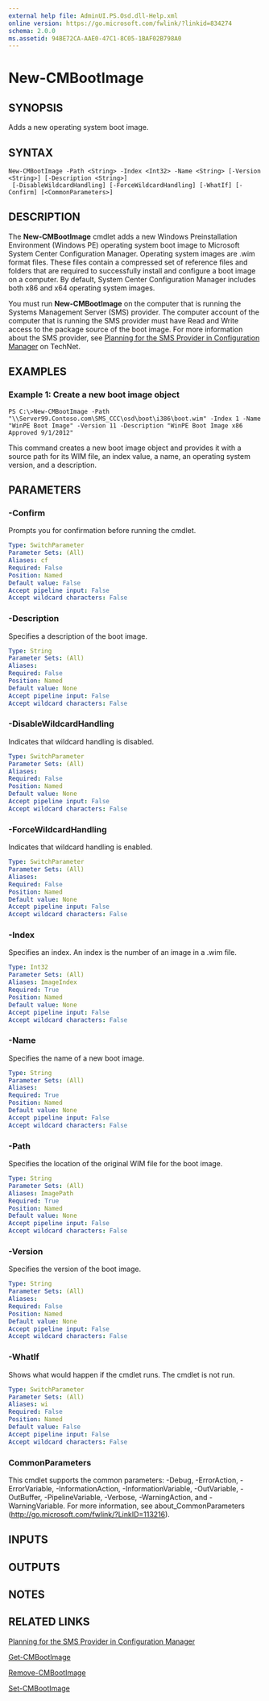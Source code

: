 ```yaml
---
external help file: AdminUI.PS.Osd.dll-Help.xml
online version: https://go.microsoft.com/fwlink/?linkid=834274
schema: 2.0.0
ms.assetid: 94BE72CA-AAE0-47C1-8C05-1BAF02B798A0
---
```


# New-CMBootImage

## SYNOPSIS
Adds a new operating system boot image.

## SYNTAX

```
New-CMBootImage -Path <String> -Index <Int32> -Name <String> [-Version <String>] [-Description <String>]
 [-DisableWildcardHandling] [-ForceWildcardHandling] [-WhatIf] [-Confirm] [<CommonParameters>]
```

## DESCRIPTION
The **New-CMBootImage** cmdlet adds a new Windows Preinstallation Environment (Windows PE) operating system boot image to Microsoft System Center Configuration Manager.
Operating system images are .wim format files.
These files contain a compressed set of reference files and folders that are required to successfully install and configure a boot image on a computer.
By default, System Center Configuration Manager includes both x86 and x64 operating system images.

You must run **New-CMBootImage** on the computer that is running the Systems Management Server (SMS) provider.
The computer account of the computer that is running the SMS provider must have Read and Write access to the package source of the boot image.
For more information about the SMS provider, see [Planning for the SMS Provider in Configuration Manager](http://go.microsoft.com/fwlink/?LinkID=263566) on TechNet.

## EXAMPLES

### Example 1: Create a new boot image object
```
PS C:\>New-CMBootImage -Path "\\Server99.Contoso.com\SMS_CCC\osd\boot\i386\boot.wim" -Index 1 -Name "WinPE Boot Image" -Version 11 -Description "WinPE Boot Image x86 Approved 9/1/2012"
```

This command creates a new boot image object and provides it with a source path for its WIM file, an index value, a name, an operating system version, and a description.

## PARAMETERS

### -Confirm
Prompts you for confirmation before running the cmdlet.

```yaml
Type: SwitchParameter
Parameter Sets: (All)
Aliases: cf
Required: False
Position: Named
Default value: False
Accept pipeline input: False
Accept wildcard characters: False
```

### -Description
Specifies a description of the boot image.

```yaml
Type: String
Parameter Sets: (All)
Aliases: 
Required: False
Position: Named
Default value: None
Accept pipeline input: False
Accept wildcard characters: False
```

### -DisableWildcardHandling
Indicates that wildcard handling is disabled.

```yaml
Type: SwitchParameter
Parameter Sets: (All)
Aliases: 
Required: False
Position: Named
Default value: None
Accept pipeline input: False
Accept wildcard characters: False
```

### -ForceWildcardHandling
Indicates that wildcard handling is enabled.

```yaml
Type: SwitchParameter
Parameter Sets: (All)
Aliases: 
Required: False
Position: Named
Default value: None
Accept pipeline input: False
Accept wildcard characters: False
```

### -Index
Specifies an index.
An index is the number of an image in a .wim file.

```yaml
Type: Int32
Parameter Sets: (All)
Aliases: ImageIndex
Required: True
Position: Named
Default value: None
Accept pipeline input: False
Accept wildcard characters: False
```

### -Name
Specifies the name of a new boot image.

```yaml
Type: String
Parameter Sets: (All)
Aliases: 
Required: True
Position: Named
Default value: None
Accept pipeline input: False
Accept wildcard characters: False
```

### -Path
Specifies the location of the original WIM file for the boot image.

```yaml
Type: String
Parameter Sets: (All)
Aliases: ImagePath
Required: True
Position: Named
Default value: None
Accept pipeline input: False
Accept wildcard characters: False
```

### -Version
Specifies the version of the boot image.

```yaml
Type: String
Parameter Sets: (All)
Aliases: 
Required: False
Position: Named
Default value: None
Accept pipeline input: False
Accept wildcard characters: False
```

### -WhatIf
Shows what would happen if the cmdlet runs.
The cmdlet is not run.

```yaml
Type: SwitchParameter
Parameter Sets: (All)
Aliases: wi
Required: False
Position: Named
Default value: False
Accept pipeline input: False
Accept wildcard characters: False
```

### CommonParameters
This cmdlet supports the common parameters: -Debug, -ErrorAction, -ErrorVariable, -InformationAction, -InformationVariable, -OutVariable, -OutBuffer, -PipelineVariable, -Verbose, -WarningAction, and -WarningVariable. For more information, see about_CommonParameters (http://go.microsoft.com/fwlink/?LinkID=113216).

## INPUTS

## OUTPUTS

## NOTES

## RELATED LINKS

[Planning for the SMS Provider in Configuration Manager](http://go.microsoft.com/fwlink/?LinkID=263566)

[Get-CMBootImage](./Get-CMBootImage.md)

[Remove-CMBootImage](./Remove-CMBootImage.md)

[Set-CMBootImage](./Set-CMBootImage.md)



